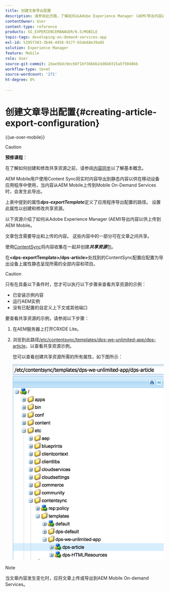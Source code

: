 ```yaml
---
title: 创建文章导出配置
description: 请参阅此页面，了解如何从Adobe Experience Manager (AEM)导出内容以供上传到AEM Mobile。
contentOwner: User
content-type: reference
products: SG_EXPERIENCEMANAGER/6.5/MOBILE
topic-tags: developing-on-demand-services-app
exl-id: 5295f383-3b46-4456-9177-65de68e39a85
solution: Experience Manager
feature: Mobile
role: User
source-git-commit: 2dae56dc9ec66f1bf36bbb24d6b0315a5f5040bb
workflow-type: tm+mt
source-wordcount: '271'
ht-degree: 0%

---
```


# 创建文章导出配置{#creating-article-export-configuration}

{{ue-over-mobile}}

>[!CAUTION]
>
>**预修课程**：
>
>在了解如何创建和修改共享资源之前，请参阅[内容同步](/help/mobile/mobile-ondemand-contentsync.md)以了解基本概念。

AEM Mobile用户使用Content Sync将实时内容导出到静态内容以供在移动设备应用程序中使用，当内容从AEM Mobile上传到Mobile On-Demand Services时，会发生此导出。

上表中提到的属性&#x200B;***dps-exportTemplate***&#x200B;定义了应用程序导出配置的路径。 设置此属性以创建和修改共享资源。

以下资源介绍了如何从Adobe Experience Manager (AEM)导出内容以供上传到AEM Mobile。

文章包含需要导出和上传的内容。 这些内容中的一部分可在文章之间共享。

使用[ContentSync](/help/mobile/mobile-ondemand-contentsync.md)将内容收集在一起并创建&#x200B;***共享资源***&#x200B;包。

在&#x200B;**&lt;dps-exportTemplate>/dps-article>**&#x200B;处找到的ContentSync配置应配置为导出设备上属性静态呈现所需的全部内容和项目。

>[!CAUTION]
>
>只有在具备以下条件时，您才可以执行以下步骤来查看共享资源的示例：
>
>* 已安装示例内容
>* 运行AEM实例
>* 没有已配置的自定义上下文或其他端口
>

要查看共享资源的示例，请参阅以下步骤：

1. 在AEM服务器上打开CRXDE Lite。
1. 浏览到此路径[/etc/contentsync/templates/dps-we-unlimited-app/dps-article](http://localhost:4502/crx/de/index.jsp#/etc/contentsync/templates/dps-we-unlimited-app/dps-article)，以查看共享资源示例。

   您可以查看创建共享资源所需的所有属性，如下图所示：

   ![chlimage_1-134](assets/chlimage_1-134.png)

>[!NOTE]
>
>当文章内容发生变化时，应将文章上传或导出到AEM Mobile On-demand Services。
